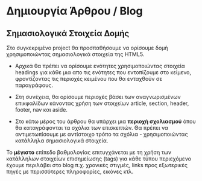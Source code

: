 # Δημιουργία Άρθρου / Blog 

## Σημασιολογικά Στοιχεία Δομής

Στο συγκεκριμένο project θα προσπαθήσουμε να ορίσουμε δομή χρησιμοποιώντας σημασιολογικά στοιχεία της HTML5.

- Αρχικά θα πρέπει να ορίσουμε ενότητες χρησιμοποιώντας στοιχεία headings για κάθε μια απο τις ενότητες που εντοπίζουμε στο κείμενο, φροντίζοντας τις περιοχές κειμένου που θα ενταχθούν σε παραγράφους.

- Στη συνέχεια, θα ορίσουμε περιοχές βάσει των αναγνωρισμένων επικφαλίδων κάνοντας χρήση των στοιχείων article, section, header, footer, nav και aside. 

- Στο κάτω μέρος του άρθρου θα υπάρχει μια **περιοχή σχολιασμού** όπου θα καταγράφονται τα σχόλια των επισκεπτών. Θα πρέπει να αντιμετωπίσουμε με αντίστοιχο τρόπο τα σχόλια - χρησιμοποιώντας κατάλληλα σημασιολογικά στοιχεία.

Το **μέγιστο** επίπεδο βαθμολογίας επιτυγχάνεται με τη χρήση των κατάλληλων στοιχείων επισημείωσης (tags) για κάθε τύπου περιεχόμενο έχουμε περιλάβει στο blog π.χ. χρονικές στιγμές, links προς εξωτερικές πηγές με περισσότερες πληροφορίες, εικόνες κτλ.


